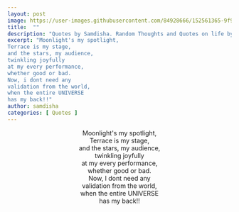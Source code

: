 ```yaml
---
layout: post
image: https://user-images.githubusercontent.com/84928666/152561365-9f958cdb-2677-4263-8599-d440807be164.jpg
title:  ""
description: "Quotes by Samdisha. Random Thoughts and Quotes on life by Samdisha Khunger."
excerpt: "Moonlight's my spotlight,
Terrace is my stage,
and the stars, my audience,
twinkling joyfully
at my every performance,
whether good or bad.
Now, i dont need any
validation from the world,
when the entire UNIVERSE
has my back!!"
author: samdisha
categories: [ Quotes ]
---
```


<center>
Moonlight's my spotlight,<br/>
Terrace is my stage,<br/>
and the stars, my audience,<br/>
twinkling joyfully<br/>
at my every performance,<br/>
whether good or bad.<br/>
Now, I dont need any<br/>
validation from the world,<br/>
when the entire UNIVERSE<br/>
has my back!!
</center><br/>
